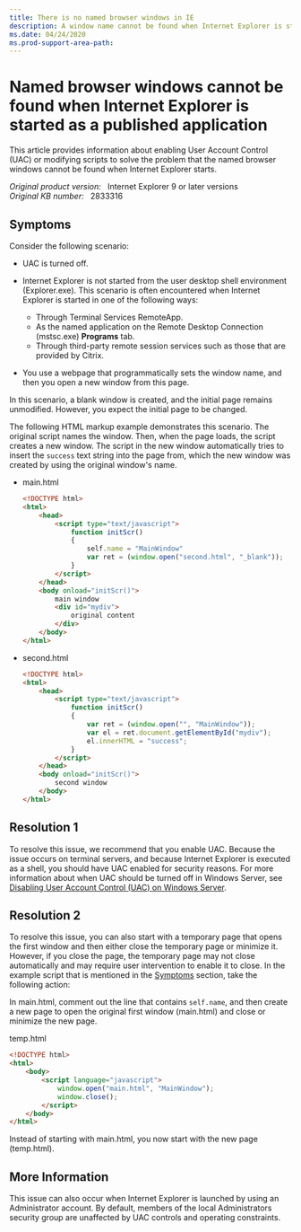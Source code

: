 ```yaml
---
title: There is no named browser windows in IE
description: A window name cannot be found when Internet Explorer is started by using Terminal Services RemoteApp.
ms.date: 04/24/2020
ms.prod-support-area-path: 
---
```

# Named browser windows cannot be found when Internet Explorer is started as a published application

This article provides information about enabling User Account Control (UAC) or modifying scripts to solve the problem that the named browser windows cannot be found when Internet Explorer starts.

_Original product version:_ &nbsp; Internet Explorer 9 or later versions  
_Original KB number:_ &nbsp; 2833316

## Symptoms

Consider the following scenario:

- UAC is turned off.
- Internet Explorer is not started from the user desktop shell environment (Explorer.exe). This scenario is often encountered when Internet Explorer is started in one of the following ways:  

  - Through Terminal Services RemoteApp.
  - As the named application on the Remote Desktop Connection (mstsc.exe) **Programs** tab.
  - Through third-party remote session services such as those that are provided by Citrix.

- You use a webpage that programmatically sets the window name, and then you open a new window from this page.

In this scenario, a blank window is created, and the initial page remains unmodified. However, you expect the initial page to be changed.

The following HTML markup example demonstrates this scenario. The original script names the window. Then, when the page loads, the script creates a new window. The script in the new window automatically tries to insert the `success` text string into the page from, which the new window was created by using the original window's name.

- main.html

    ```html
    <!DOCTYPE html>
    <html>
        <head>
            <script type="text/javascript">
                function initScr()
                {
                    self.name = "MainWindow"
                    var ret = (window.open("second.html", "_blank"));
                }
            </script>
        </head>
        <body onload="initScr()">
            main window
            <div id="mydiv">
                original content
            </div>
        </body>
    </html>
    ```

- second.html

    ```html
    <!DOCTYPE html>
    <html>
        <head>
            <script type="text/javascript">
                function initScr()
                {
                    var ret = (window.open("", "MainWindow"));
                    var el = ret.document.getElementById("mydiv");
                    el.innerHTML = "success";
                }
            </script>
        </head>
        <body onload="initScr()">
            second window
        </body>
    </html>
    ```

## Resolution 1

To resolve this issue, we recommend that you enable UAC. Because the issue occurs on terminal servers, and because Internet Explorer is executed as a shell, you should have UAC enabled for security reasons. For more information about when UAC should be turned off in Windows Server, see [Disabling User Account Control (UAC) on Windows Server](https://support.microsoft.com/help/2526083).

## Resolution 2

To resolve this issue, you can also start with a temporary page that opens the first window and then either close the temporary page or minimize it. However, if you close the page, the temporary page may not close automatically and may require user intervention to enable it to close. In the example script that is mentioned in the [Symptoms](#symptoms) section, take the following action:

In main.html, comment out the line that contains `self.name`, and then create a new page to open the original first window (main.html) and close or minimize the new page.

temp.html

```html
<!DOCTYPE html>
<html>
    <body>
        <script language="javascript">
            window.open("main.html", "MainWindow");
            window.close();
        </script>
    </body>
</html>
```

Instead of starting with main.html, you now start with the new page (temp.html).

## More Information

This issue can also occur when Internet Explorer is launched by using an Administrator account. By default, members of the local Administrators security group are unaffected by UAC controls and operating constraints.

